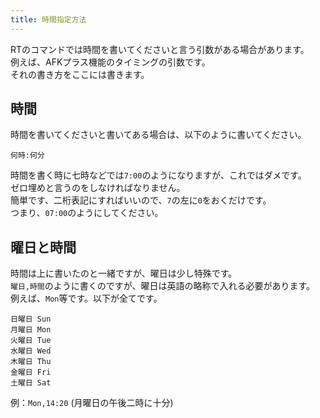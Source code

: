 ```yaml
---
title: 時間指定方法
---
```


RTのコマンドでは時間を書いてくださいと言う引数がある場合があります。  
例えば、AFKプラス機能のタイミングの引数です。  
それの書き方をここには書きます。

## 時間
時間を書いてくださいと書いてある場合は、以下のように書いてください。  
```
何時:何分
```
時間を書く時に七時などでは`7:00`のようになりますが、これではダメです。  
ゼロ埋めと言うのをしなければなりません。  
簡単です、二桁表記にすればいいので、`7`の左に`0`をおくだけです。  
つまり、`07:00`のようにしてください。

## 曜日と時間
時間は上に書いたのと一緒ですが、曜日は少し特殊です。  
`曜日,時間`のように書くのですが、曜日は英語の略称で入れる必要があります。  
例えば、`Mon`等です。以下が全てです。
```
日曜日 Sun
月曜日 Mon
火曜日 Tue
水曜日 Wed
木曜日 Thu
金曜日 Fri
土曜日 Sat
```
例：`Mon,14:20` (月曜日の午後二時に十分)